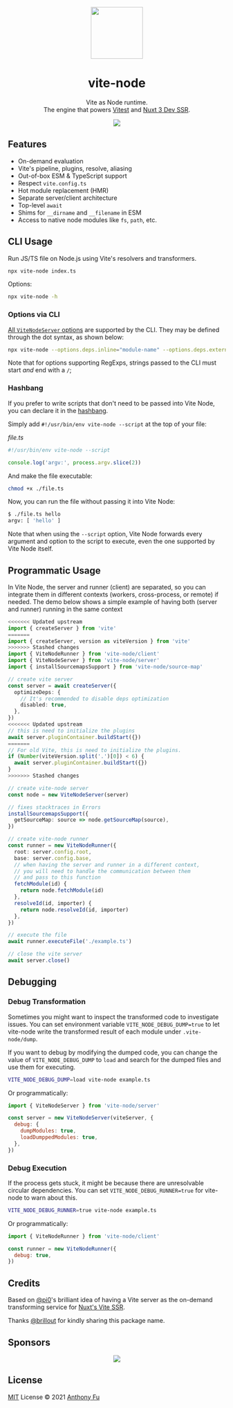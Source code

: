 <p align="center">
<img src="https://github.com/vitest-dev/vitest/blob/main/packages/vite-node/assets/vite-node.svg?raw=true" height="120">
</p>

<h1 align="center">
vite-node
</h1>
<p align="center">
Vite as Node runtime.<br>The engine that powers <a href="https://github.com/vitest-dev/vitest">Vitest</a> and <a href="https://github.com/nuxt/nuxt">Nuxt 3 Dev SSR</a>.
<p>
<p align="center">
  <a href="https://www.npmjs.com/package/vitest"><img src="https://img.shields.io/npm/v/vite-node?color=FCC72B&label="></a>
<p>

## Features

- On-demand evaluation
- Vite's pipeline, plugins, resolve, aliasing
- Out-of-box ESM & TypeScript support
- Respect `vite.config.ts`
- Hot module replacement (HMR)
- Separate server/client architecture
- Top-level `await`
- Shims for `__dirname` and `__filename` in ESM
- Access to native node modules like `fs`, `path`, etc.

## CLI Usage

Run JS/TS file on Node.js using Vite's resolvers and transformers.

```bash
npx vite-node index.ts
```

Options:

```bash
npx vite-node -h
```

### Options via CLI

[All `ViteNodeServer` options](https://github.com/vitest-dev/vitest/blob/main/packages/vite-node/src/types.ts#L92-L111) are supported by the CLI. They may be defined through the dot syntax, as shown below:

```bash
npx vite-node --options.deps.inline="module-name" --options.deps.external="/module-regexp/" index.ts
```

Note that for options supporting RegExps, strings passed to the CLI must start _and_ end with a `/`;

### Hashbang

If you prefer to write scripts that don't need to be passed into Vite Node, you can declare it in the [hashbang](https://bash.cyberciti.biz/guide/Shebang).

Simply add `#!/usr/bin/env vite-node --script` at the top of your file:

_file.ts_

```ts
#!/usr/bin/env vite-node --script

console.log('argv:', process.argv.slice(2))
```

And make the file executable:

```sh
chmod +x ./file.ts
```

Now, you can run the file without passing it into Vite Node:

```sh
$ ./file.ts hello
argv: [ 'hello' ]
```

Note that when using the `--script` option, Vite Node forwards every argument and option to the script to execute, even the one supported by Vite Node itself.

## Programmatic Usage

In Vite Node, the server and runner (client) are separated, so you can integrate them in different contexts (workers, cross-process, or remote) if needed. The demo below shows a simple example of having both (server and runner) running in the same context

```ts
<<<<<<< Updated upstream
import { createServer } from 'vite'
=======
import { createServer, version as viteVersion } from 'vite'
>>>>>>> Stashed changes
import { ViteNodeRunner } from 'vite-node/client'
import { ViteNodeServer } from 'vite-node/server'
import { installSourcemapsSupport } from 'vite-node/source-map'

// create vite server
const server = await createServer({
  optimizeDeps: {
    // It's recommended to disable deps optimization
    disabled: true,
  },
})
<<<<<<< Updated upstream
// this is need to initialize the plugins
await server.pluginContainer.buildStart({})
=======
// For old Vite, this is need to initialize the plugins.
if (Number(viteVersion.split('.')[0]) < 6) {
  await server.pluginContainer.buildStart({})
}
>>>>>>> Stashed changes

// create vite-node server
const node = new ViteNodeServer(server)

// fixes stacktraces in Errors
installSourcemapsSupport({
  getSourceMap: source => node.getSourceMap(source),
})

// create vite-node runner
const runner = new ViteNodeRunner({
  root: server.config.root,
  base: server.config.base,
  // when having the server and runner in a different context,
  // you will need to handle the communication between them
  // and pass to this function
  fetchModule(id) {
    return node.fetchModule(id)
  },
  resolveId(id, importer) {
    return node.resolveId(id, importer)
  },
})

// execute the file
await runner.executeFile('./example.ts')

// close the vite server
await server.close()
```

## Debugging

### Debug Transformation

Sometimes you might want to inspect the transformed code to investigate issues. You can set environment variable `VITE_NODE_DEBUG_DUMP=true` to let vite-node write the transformed result of each module under `.vite-node/dump`.

If you want to debug by modifying the dumped code, you can change the value of `VITE_NODE_DEBUG_DUMP` to `load` and search for the dumped files and use them for executing.

```bash
VITE_NODE_DEBUG_DUMP=load vite-node example.ts
```

Or programmatically:

```js
import { ViteNodeServer } from 'vite-node/server'

const server = new ViteNodeServer(viteServer, {
  debug: {
    dumpModules: true,
    loadDumppedModules: true,
  },
})
```

### Debug Execution

If the process gets stuck, it might be because there are unresolvable circular dependencies. You can set `VITE_NODE_DEBUG_RUNNER=true` for vite-node to warn about this.

```bash
VITE_NODE_DEBUG_RUNNER=true vite-node example.ts
```

Or programmatically:

```js
import { ViteNodeRunner } from 'vite-node/client'

const runner = new ViteNodeRunner({
  debug: true,
})
```

## Credits

Based on [@pi0](https://github.com/pi0)'s brilliant idea of having a Vite server as the on-demand transforming service for [Nuxt's Vite SSR](https://github.com/nuxt/vite/pull/201).

Thanks [@brillout](https://github.com/brillout) for kindly sharing this package name.

## Sponsors

<p align="center">
  <a href="https://cdn.jsdelivr.net/gh/antfu/static/sponsors.svg">
    <img src='https://cdn.jsdelivr.net/gh/antfu/static/sponsors.svg'/>
  </a>
</p>

## License

[MIT](./LICENSE) License © 2021 [Anthony Fu](https://github.com/antfu)
